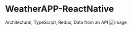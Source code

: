 # WeatherAPP-ReactNative
 Architectural, TypeScript, Redux,  Data from an API
![image](https://github.com/furkannsenol/WeatherAPP-ReactNative/assets/36533867/5aa94c25-37db-4ed4-b97a-399a0490903b)

